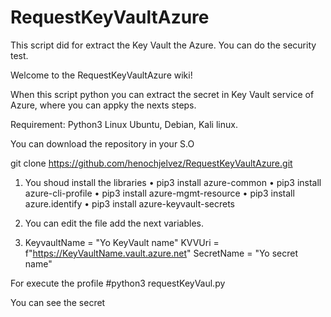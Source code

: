 # RequestKeyVaultAzure
This script did for extract the Key Vault the Azure. You can do the security test.

Welcome to the RequestKeyVaultAzure wiki!

When this script python you can extract the secret in Key Vault service of Azure, where you can appky the nexts steps.

Requirement: Python3 Linux Ubuntu, Debian, Kali linux.

You can download the repository in your S.O

git clone https://github.com/henochjelvez/RequestKeyVaultAzure.git


1) You shoud install the libraries 
• pip3 install azure-common 
• pip3 install azure-cli-profile 
• pip3 install azure-mgmt-resource 
• pip3 install azure.identify 
• pip3 install azure-keyvault-secrets

2) You can edit the file add the next variables.

4) KeyvaultName = "Yo KeyVault name" 
KVVUri = f"https://KeyVaultName.vault.azure.net" 
SecretName = "Yo secret name"

For execute the profile 
#python3 requestKeyVaul.py

You can see the secret
